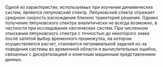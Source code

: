Одной из характеристик, используемых при изучении динамических систем, является ляпуновский спектр. Ляпуновский спектр отражает среднюю скорость расхождения близких траекторий решения. Однако получение ляпуновского спектра аналитически не всегда возможно, в частности при исследовании хаотических систем. При численном отыскании ляпуновского спектра с точностью до некоторого знака после запятой выбор временного промежутка, на котором осуществляется расчет, становится нетривиальной задачей из-за поведения системы во временной области и вычислительных ошибок, связанных с дискретизацией и конечным машинным представлением данных. 